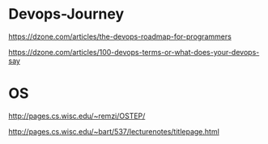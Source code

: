 # Devops-Journey
https://dzone.com/articles/the-devops-roadmap-for-programmers

https://dzone.com/articles/100-devops-terms-or-what-does-your-devops-say


# OS
http://pages.cs.wisc.edu/~remzi/OSTEP/


http://pages.cs.wisc.edu/~bart/537/lecturenotes/titlepage.html
